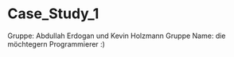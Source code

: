# Case_Study_1
Gruppe: Abdullah Erdogan und Kevin Holzmann
Gruppe Name: die möchtegern Programmierer :)
